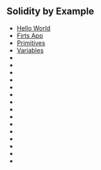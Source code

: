 ## Solidity by Example

* [Hello World](HelloWorld.sol)
* [Firts App](FirstApp.sol)
* [Primitives](primitives.sol)
* [Variables](variables.sol)
* []()
* []()
* []()
* []()
* []()
* []()
* []()
* []()
* []()
* []()
* []()
* []()
* []()
* []()
* []()